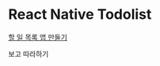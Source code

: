 # React Native Todolist

[할 일 목록 앱 만들기](https://jeffgukang.github.io/react-native-tutorial/kr/docs/basic-tutorial/basic-features(todolist))

보고 따라하기